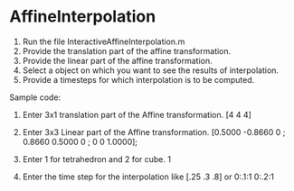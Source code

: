 # AffineInterpolation

1. Run the file InteractiveAffineInterpolation.m
2. Provide the translation part of the affine transformation.
3. Provide the linear part of the affine transformation.
4. Select a object on which you want to see the results of interpolation.
5. Provide a timesteps for which interpolation is to be computed.


Sample code:

1. Enter 3x1 translation part of the Affine transformation. 
[4 4 4]

2. Enter 3x3 Linear part of the Affine transformation.
[0.5000   -0.8660         0 ;
 0.8660    0.5000         0 ;
      0         0    1.0000];

3. Enter 1 for tetrahedron and 2 for cube.
1

4. Enter the time step for the interpolation like [.25 .3 .8] or 0:.1:1 
0:.2:1
